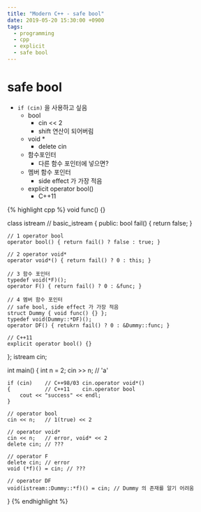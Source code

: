 ```yaml
---
title: "Modern C++ - safe bool"
date: 2019-05-20 15:30:00 +0900
tags:
  - programming
  - cpp
  - explicit
  - safe bool
---
```


safe bool
===
* ```if (cin)``` 을 사용하고 싶음
	* bool
		* cin << 2
		* shift 연산이 되어버림
	* void *
		* delete cin
	* 함수포인터
		* 다른 함수 포인터에 넣으면?
	* 멤버 함수 포인터
		*  side effect 가 가장 적음
	* explicit operator bool()
		* C++11

{% highlight cpp %}
void func() {}

class istream // basic_istream
{
public:
	bool fail() { return false; }

	// 1 operator bool
	operator bool() { return fail() ? false : true; }

	// 2 operator void*
	operator void*() { return fail() ? 0 : this; }

	// 3 함수 포인터
	typedef void(*F)();
	operator F() { return fail() ? 0 : &func; }

	// 4 멤버 함수 포인터
	// safe bool, side effect 가 가장 적음
	struct Dummy { void func() {} };
	typedef void(Dummy::*DF)();
	operator DF() { retukrn fail() ? 0 : &Dummy::func; }

    // C++11
    explicit operator bool() {}
};
istream cin;

int main()
{
	int n = 2;
	cin >> n;	// 'a'

	if (cin)	// C++98/03 cin.operator void*()
	{			// C++11    cin.operator bool 
		cout << "success" << endl;
	}

	// operator bool
	cin << n;	// 1(true) << 2

	// operator void*
	cin << n;	// error, void* << 2
	delete cin;	// ???

	// operator F
	delete cin; // error
	void (*f)() = cin; // ???

	// operator DF
	void(istream::Dummy::*f)() = cin; // Dummy 의 존재를 알기 어려움
}
{% endhighlight %}

